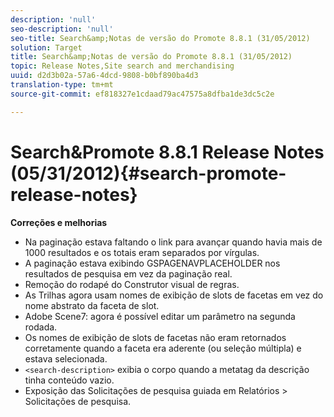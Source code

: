 ```yaml
---
description: 'null'
seo-description: 'null'
seo-title: Search&amp;Notas de versão do Promote 8.8.1 (31/05/2012)
solution: Target
title: Search&amp;Notas de versão do Promote 8.8.1 (31/05/2012)
topic: Release Notes,Site search and merchandising
uuid: d2d3b02a-57a6-4dcd-9808-b0bf890ba4d3
translation-type: tm+mt
source-git-commit: ef818327e1cdaad79ac47575a8dfba1de3dc5c2e

---
```



# Search&amp;Promote 8.8.1 Release Notes (05/31/2012){#search-promote-release-notes}

**Correções e melhorias**

* Na paginação estava faltando o link para avançar quando havia mais de 1000 resultados e os totais eram separados por vírgulas.
* A paginação estava exibindo GSPAGENAVPLACEHOLDER nos resultados de pesquisa em vez da paginação real.
* Remoção do rodapé do Construtor visual de regras.
* As Trilhas agora usam nomes de exibição de slots de facetas em vez do nome abstrato da faceta de slot.
* Adobe Scene7: agora é possível editar um parâmetro na segunda rodada.
* Os nomes de exibição de slots de facetas não eram retornados corretamente quando a faceta era aderente (ou seleção múltipla) e estava selecionada.
* `<search-description>` exibia o corpo quando a metatag da descrição tinha conteúdo vazio.
* Exposição das Solicitações de pesquisa guiada em Relatórios > Solicitações de pesquisa.

